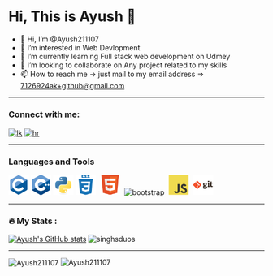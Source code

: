 # Hi, This is Ayush 👋
- 👋 Hi, I’m @Ayush211107
- 👀 I’m interested in Web Devlopment
- 🌱 I’m currently learning Full stack web development on Udmey
- 💞️ I’m looking to collaborate on Any project related to my skills
- 📫 How to reach me -> just mail to my email address => 7126924ak+github@gmail.com

<!---
Ayush211107/Ayush211107 is a ✨ special ✨ repository because its `README.md` (this file) appears on your GitHub profile.
You can click the Preview link to take a look at your changes.
--->
<hr>

<h3 align="left">Connect with me:</h3>
<p align="left">
<a href="https://www.linkedin.com/in/rtn-ayush/" target="blank"><img align="center" src="https://raw.githubusercontent.com/rahuldkjain/github-profile-readme-generator/master/src/images/icons/Social/linked-in-alt.svg" alt="lk" height="30" width="40" /></a>
<a href="https://www.hackerrank.com/Aa_Yush" target="blank"><img align="center" src="https://raw.githubusercontent.com/rahuldkjain/github-profile-readme-generator/master/src/images/icons/Social/hackerrank.svg" alt="hr" height="30" width="40" /></a>
<!-- <a href="https://www.codechef.com/users/" target="blank"><img align="center" src="https://cdn.jsdelivr.net/npm/simple-icons@3.0.1/icons/codechef.svg" alt="cc" height="30" width="40" /></a> -->
<!-- <a href="https://leetcode.com/" target="blank"><img align="center" src="https://raw.githubusercontent.com/rahuldkjain/github-profile-readme-generator/master/src/images/icons/Social/leet-code.svg" alt="ld" height="30" width="40" /></a> -->
</p>
	
<hr>
<h3 align="left">Languages and Tools</h3>
<div>
	<img src="https://raw.githubusercontent.com/devicons/devicon/master/icons/c/c-original.svg" alt="c" width="40" height="40"/>
	<img src="https://raw.githubusercontent.com/devicons/devicon/master/icons/cplusplus/cplusplus-original.svg" alt="c++" width="40" height="40"/>
	<img src="https://github.com/devicons/devicon/blob/master/icons/python/python-original.svg" title="Python" **alt="Python" width="40" height="40"/>
  	<img src="https://github.com/devicons/devicon/blob/master/icons/css3/css3-plain-wordmark.svg"  title="CSS3" alt="CSS" width="40" height="40"/>&nbsp;
 	<img src="https://github.com/devicons/devicon/blob/master/icons/html5/html5-original.svg" title="HTML5" alt="HTML" width="40" height="40"/>&nbsp;
	<img src="[https://github.com/devicons/devicon/blob/master/icons/bootstrap/bootstrap-original.svg](https://github.com/devicons/devicon/blob/master/icons/bootstrap/bootstrap-original-wordmark.svg)" title="bootstrap" alt="bootstrap" width="40" height="40"/>&nbsp;
  	<img src="https://github.com/devicons/devicon/blob/master/icons/javascript/javascript-original.svg" title="JavaScript" alt="JavaScript" width="40" height="40"/>&nbsp;
<!--   	<img src="https://github.com/devicons/devicon/blob/master/icons/mysql/mysql-original-wordmark.svg" title="MySQL"  alt="MySQL" width="40" height="40"/>&nbsp;
  	<img src="https://github.com/devicons/devicon/blob/master/icons/nodejs/nodejs-original-wordmark.svg" title="NodeJS" alt="NodeJS" width="40" height="40"/>&nbsp;height="40"/>&nbsp; -->
  	<img src="https://github.com/devicons/devicon/blob/master/icons/git/git-original-wordmark.svg" title="Git" **alt="Git" width="40" height="40"/>
</div>

<hr>
  
  ### :fire: My Stats :
  [![Ayush's GitHub stats](https://github-readme-stats.vercel.app/api?username=Ayush211107&count_private=true&theme=cobalt)](#)
<img src="https://github-readme-streak-stats.herokuapp.com/?user=Ayush211107&theme=dark" alt="singhsduos" />

<hr>

<img align="center" src="https://github-readme-stats.vercel.app/api/top-langs?username=Ayush211107&show_icons=true&locale=en&theme=dark](https://github-readme-stats.vercel.app/api/top-langs/?username=Ayush211107&layout=compact&theme=vision-friendly-dark" alt="Ayush211107" />

<img src="https://github-readme-stats.vercel.app/api/top-langs?username=Ayush211107&show_icons=true&locale=en&theme=dark" alt="Ayush211107" />
